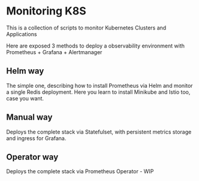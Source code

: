 # Monitoring K8S

This is a collection of scripts to monitor Kubernetes Clusters and Applications

Here are exposed 3 methods to deploy a observability environment with Prometheus + Grafana + Alertmanager

## Helm way

The simple one, describing how to install Prometheus via Helm and monitor a single Redis deployment. Here you learn to install Minikube and Istio too, case you want.

## Manual way

Deploys the complete stack via Statefulset, with persistent metrics storage and ingress for Grafana.

## Operator way

Deploys the complete stack via Prometheus Operator - WIP